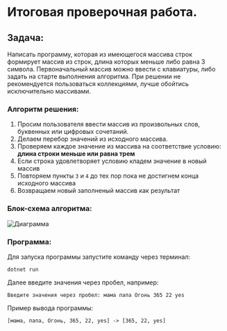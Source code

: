 # Итоговая проверочная работа.

## Задача:
Написать программу, которая из имеющегося массива строк формирует массив из строк, длина которых меньше либо равна 3 символа. Первоначальный массив можно ввести с клавиатуры, либо задать на старте выполнения алгоритма. При решении не рекомендуется пользоваться коллекциями, лучше обойтись исключительно массивами.

### Алгоритм решения:
1. Просим пользователя ввести массив из произвольных слов, буквенных или цифровых сочетаний.
2. Делаем перебор значений из исходного массива.
3. Проверяем каждое значение из массива на соответствие условию: **длина строки меньше или равна трем**
4. Если строка удовлетворяет условию кладем значение в новый массив
5. Повторяем пункты `3` и `4` до тех пор пока не достигнем конца исходного массива
6. Возвращаем новый заполненый массив как результат

### Блок-схема алгоритма:
![Диаграмма](/FinalWork_1/algorithm/algorithm.png)

### Программа:
Для запуска программы запустите команду через терминал:
```
dotnet run 
```
Далее введите значения через пробел, например:
```
Введите значения через пробел: мама папа Огонь 365 22 yes
```
Пример вывода программы:
```
[мама, папа, Огонь, 365, 22, yes] -> [365, 22, yes]
```